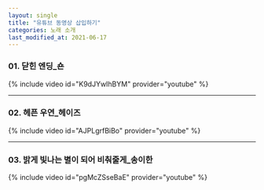 ```yaml
---
layout: single
title: "유튜브 동영상 삽입하기"
categories: 노래 소개
last_modified_at: 2021-06-17
---
```

### 01. 닫힌 엔딩_숀
{% include video id="K9dJYwIhBYM" provider="youtube" %}

---
### 02. 헤픈 우연_헤이즈
{% include video id="AJPLgrfBiBo" provider="youtube" %}

---
### 03. 밝게 빛나는 별이 되어 비춰줄게_송이한
{% include video id="pgMcZSseBaE" provider="youtube" %}


